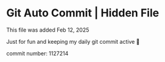 # Git Auto Commit | Hidden File

This file was added Feb 12, 2025

Just for fun and keeping my daily git commit active 🤪

commit number: 1127214
